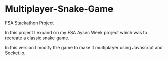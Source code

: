 # Multiplayer-Snake-Game
FSA Stackathon Project

In this project I expand on my FSA Aysnc Week project which was to recreate a classic snake game.

In this version I modify the game to make it multiplayer using Javascript and Socket.io.
